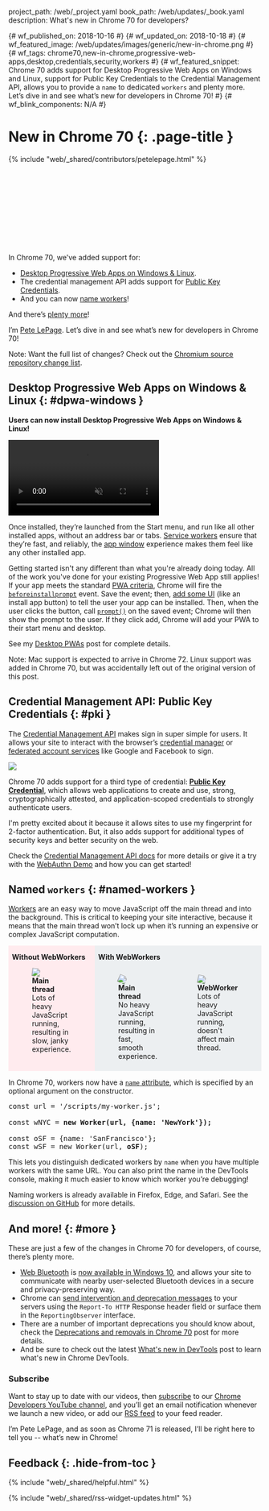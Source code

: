 project_path: /web/_project.yaml book_path: /web/updates/_book.yaml description: What's new in Chrome 70 for developers?

{# wf_published_on: 2018-10-16 #} {# wf_updated_on: 2018-10-18 #} {# wf_featured_image: /web/updates/images/generic/new-in-chrome.png #} {# wf_tags: chrome70,new-in-chrome,progressive-web-apps,desktop,credentials,security,workers #} {# wf_featured_snippet: Chrome 70 adds support for Desktop Progressive Web Apps on Windows and Linux, support for Public Key Credentials to the Credential Management API, allows you to provide a `name` to dedicated `workers` and plenty more. Let’s dive in and see what’s new for developers in Chrome 70! #} {# wf_blink_components: N/A #}

# New in Chrome 70 {: .page-title }

{% include "web/_shared/contributors/petelepage.html" %}

<div class="clearfix"></div>

<div class="video-wrapper">
  <iframe class="devsite-embedded-youtube-video" data-video-id="msA284Q6yZU"
          data-autohide="1" data-showinfo="0" frameborder="0" allowfullscreen>
  </iframe>
</div>

In Chrome 70, we've added support for:

* [Desktop Progressive Web Apps on Windows & Linux](#dpwa-windows).
* The credential management API adds support for [Public Key Credentials](#pki).
* And you can now [name workers](#named-workers)!

And there’s [plenty more](#more)!

I’m [Pete LePage](https://mobile.twitter.com/petele). Let’s dive in and see what’s new for developers in Chrome 70!

<div class="clearfix"></div>

Note: Want the full list of changes? Check out the [Chromium source repository change list](https://chromium.googlesource.com/chromium/src/+log/69.0.3497.81..70.0.3538.66).

## Desktop Progressive Web Apps on Windows & Linux {: #dpwa-windows }

**Users can now install Desktop Progressive Web Apps on Windows & Linux!**

<a href="https://storage.googleapis.com/webfundamentals-assets/updates/2018/10/spotify-on-windows.mp4"></p> <video class="attempt-right screenshot" autoplay muted loop> <source type="video/webm" src="https://storage.googleapis.com/webfundamentals-assets/updates/2018/10/spotify-on-windows.webm"> <source type="video/mp4" src="https://storage.googleapis.com/webfundamentals-assets/updates/2018/10/spotify-on-windows.mp4"> </video> 

<p>
  </a>
</p>

<p>
  Once installed, they’re launched from the Start menu, and run like all other installed apps, without an address bar or tabs. <a href="/web/fundamentals/primers/service-workers/">Service workers</a> ensure that they’re fast, and reliably, the <a href="/web/updates/2018/05/dpwa#the_app_window">app window</a> experience makes them feel like any other installed app.
</p>

<p>
  Getting started isn't any different than what you're already doing today. All of the work you've done for your existing Progressive Web App still applies! If your app meets the standard <a href="/web/fundamentals/app-install-banners/#criteria">PWA criteria</a>, Chrome will fire the <a href="/web/fundamentals/app-install-banners/#listen_for_beforeinstallprompt"><code>beforeinstallprompt</code></a> event. Save the event; then, <a href="/web/fundamentals/app-install-banners/#notify_the_user_your_app_can_be_installed">add some UI</a> (like an install app button) to tell the user your app can be installed. Then, when the user clicks the button, call <a href="/web/fundamentals/app-install-banners/#show_the_prompt"><code>prompt()</code></a> on the saved event; Chrome will then show the prompt to the user. If they click add, Chrome will add your PWA to their start menu and desktop.
</p>

<p>
  See my <a href="/web/progressive-web-apps/desktop">Desktop PWAs</a> post for complete details.
</p>

<div class="clearfix"></div>

<p>
  Note: Mac support is expected to arrive in Chrome 72. Linux support was added in Chrome 70, but was accidentally left out of the original version of this post.
</p>

<div class="clearfix"></div>

<h2>
  Credential Management API: Public Key Credentials {: #pki }
</h2>

<p>
  The <a href="https://developer.mozilla.org/en-US/docs/Web/API/Credential_Management_API">Credential Management API</a> makes sign in super simple for users. It allows your site to interact with the browser’s <a href="https://developer.mozilla.org/en-US/docs/Web/API/PasswordCredential">credential manager</a> or <a href="https://developer.mozilla.org/en-US/docs/Web/API/FederatedCredential">federated account services</a> like Google and Facebook to sign.
</p>

<p>
  <img src="/web/updates/images/2018/10/webauth.png" class="attempt-right" />
</p>

<p>
  Chrome 70 adds support for a third type of credential: <a href="https://developer.mozilla.org/en-US/docs/Web/API/PublicKeyCredential"><strong>Public Key Credential</strong></a>, which allows web applications to create and use, strong, cryptographically attested, and application-scoped credentials to strongly authenticate users.
</p>

<p>
  I'm pretty excited about it because it allows sites to use my fingerprint for 2-factor authentication. But, it also adds support for additional types of security keys and better security on the web.
</p>

<div class="clearfix"></div>

<p>
  Check the <a href="/web/fundamentals/security/credential-management/">Credential Management API docs</a> for more details or give it a try with the <a href="https://webauthndemo.appspot.com/">WebAuthn Demo</a> and how you can get started!
</p>

<div class="clearfix"></div>

<h2>
  Named <code>workers</code> {: #named-workers }
</h2>

<p>
  <a href="https://developer.mozilla.org/en-US/docs/Web/API/Worker">Workers</a> are an easy way to move JavaScript off the main thread and into the background. This is critical to keeping your site interactive, because it means that the main thread won’t lock up when it’s running an expensive or complex JavaScript computation.
</p> 

<style>
.worker-example {
  display: flex;
}
.worker-example p {
  white-space: nowrap;
}
.worker-example > div {
  padding: 0 0.5em 0.5em;
}
.no-worker {
  background-color: #FFEBEE;
}
.with-worker {
  background-color: #ECEFF1;
}

.spin-fast {
  animation: spin-smooth 1s linear infinite;
}
.spin-slow {
  animation: spin-smooth 2s linear infinite;
}
.spin-janky {
  animation: spin-janky 4s linear infinite;
}
@keyframes spin-smooth {
 100% { transform:rotate(360deg); }
}
@keyframes spin-janky {
 10% { transform:rotate(36deg); }
 20% { transform:rotate(72deg); }
 25% { transform:rotate(72deg); }
 30% { transform:rotate(108deg); }
 40% { transform:rotate(144deg); }
 50% { transform:rotate(180deg); }
 58% { transform:rotate(180deg); }
 60% { transform:rotate(216deg); }
 70% { transform:rotate(216deg); }
 80% { transform:rotate(288deg); }
 90% { transform:rotate(324deg); }
 100% { transform:rotate(360deg); }
}
</style>

<div class="worker-example">
  <div class="no-worker">
    <p><b>Without WebWorkers</b></p>
    <figure>
      <img class="spin-janky"
           src="https://www.gstatic.com/images/icons/material/system/2x/settings_black_48dp.png">
      <figcaption>
        <b>Main thread</b><br>
        Lots of heavy JavaScript running, resulting in slow, janky experience.
      </figcaption>
    </figure>
  </div>
  <div class="with-worker">
    <p><b>With WebWorkers</b></p>
    <div style="display:flex">
      <figure>
        <img class="spin-fast"
             src="https://www.gstatic.com/images/icons/material/system/2x/settings_black_48dp.png">
        <figcaption>
          <b>Main thread</b><br>
          No heavy JavaScript running, resulting in fast, smooth experience.
        </figcaption>
      </figure>
      <figure>
        <img class="spin-slow"
             src="https://www.gstatic.com/images/icons/material/system/2x/settings_black_48dp.png">
        <figcaption>
          <b>WebWorker</b><br>
          Lots of heavy JavaScript running, doesn't affect main thread.
        </figcaption>
      </figure>
    </div>
  </div>
</div>

<div class="clearfix"></div>

<p>
  In Chrome 70, workers now have a <a href="https://www.chromestatus.com/feature/4594144336936960"><code>name</code> attribute</a>, which is specified by an optional argument on the constructor.
</p>

<pre class="prettyprint lang-js">
const url = '/scripts/my-worker.js';

const wNYC = <strong>new Worker(url, {name: 'NewYork'});</strong>

<atrong>const oSF = {name: 'SanFrancisco'};</atrong>
const wSF = new Worker(url, <strong>oSF</strong>);
</pre>

<p>
  This lets you distinguish dedicated workers by <code>name</code> when you have multiple workers with the same URL. You can also print the name in the DevTools console, making it much easier to know which worker you’re debugging!
</p>

<p>
  Naming workers is already available in Firefox, Edge, and Safari. See the <a href="https://github.com/whatwg/html/issues/2477">discussion on GitHub</a> for more details.
</p>

<div class="clearfix"></div>

<h2>
  And more! {: #more }
</h2>

<p>
  These are just a few of the changes in Chrome 70 for developers, of course, there’s plenty more.
</p>

<ul>
  <li>
    <a href="/web/updates/2015/07/interact-with-ble-devices-on-the-web">Web Bluetooth</a> is <a href="https://www.chromestatus.com/feature/5264933985976320">now available in Windows 10</a>, and allows your site to communicate with nearby user-selected Bluetooth devices in a secure and privacy-preserving way.
  </li>
  <li>
    Chrome can <a href="https://www.chromestatus.com/feature/5544632075157504">send intervention and deprecation messages</a> to your servers using the <code>Report-To HTTP</code> Response header field or surface them in the <code>ReportingObserver</code> interface.
  </li>
  <li>
    There are a number of important deprecations you should know about, check the <a href="/web/updates/2018/09/chrome-70-deps-rems">Deprecations and removals in Chrome 70</a> post for more details.
  </li>
  <li>
    And be sure to check out the latest <a href="/web/updates/2018/08/devtools">What's new in DevTools</a> post to learn what's new in Chrome DevTools.
  </li>
</ul>

<div class="clearfix"></div>

<h3>
  Subscribe
</h3>

<p>
  Want to stay up to date with our videos, then <a href="https://goo.gl/6FP1a5">subscribe</a> to our <a href="https://www.youtube.com/user/ChromeDevelopers/">Chrome Developers YouTube channel</a>, and you’ll get an email notification whenever we launch a new video, or add our <a href="/web/shows/rss.xml">RSS feed</a> to your feed reader.
</p>

<p>
  I’m Pete LePage, and as soon as Chrome 71 is released, I’ll be right here to tell you -- what’s new in Chrome!
</p>

<h2>
  Feedback {: .hide-from-toc }
</h2>

<p>
  {% include "web/_shared/helpful.html" %}
</p>

<div class="clearfix"></div>

<p>
  {% include "web/_shared/rss-widget-updates.html" %}
</p>